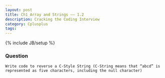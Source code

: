 ```yaml
---
layout: post
title: Ch1 Array and Strings —— 1.2
description: Cracking the Coding Interview
category: Cplusplus
tags:
---
```

{% include JB/setup %}

### Question

	Write code to reverse a C-Style String (C-String means that “abcd” is represented as five characters, including the null character)
